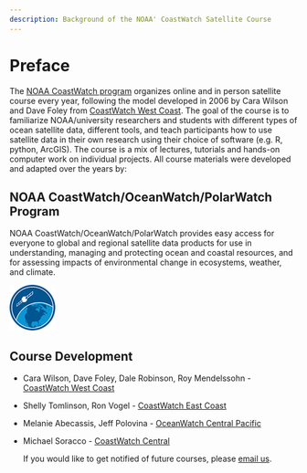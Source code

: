 ```yaml
---
description: Background of the NOAA' CoastWatch Satellite Course
---
```


# Preface

The [NOAA CoastWatch program](https://coastwatch.noaa.gov/cw/index.html) organizes online and in person satellite course every year, following the model developed in 2006 by Cara Wilson and Dave Foley from [CoastWatch West Coast](https://coastwatch.pfeg.noaa.gov/courses/satellite_course.html). The goal of the course is to familiarize NOAA/university researchers and students with different types of ocean satellite data, different tools, and teach participants how to use satellite data in their own research using their choice of software \(e.g. R, python, ArcGIS\). The course is a mix of lectures, tutorials and hands-on computer work on individual projects. All course materials were developed and adapted over the years by:

## NOAA CoastWatch/OceanWatch/PolarWatch Program

NOAA CoastWatch/OceanWatch/PolarWatch provides easy access for everyone to global and regional satellite data products for use in understanding, managing and protecting ocean and coastal resources, and for assessing impacts of environmental change in ecosystems, weather, and climate.

![CoastWatch](.gitbook/assets/cw_logo_80.png)

## Course Development

* Cara Wilson, Dave Foley, Dale Robinson, Roy Mendelssohn - [CoastWatch West Coast](https://coastwatch.pfeg.noaa.gov/courses/satellite_course.html)  
* Shelly Tomlinson, Ron Vogel - [CoastWatch East Coast](https://coastwatch.pfeg.noaa.gov/)
* Melanie Abecassis, Jeff Polovina - [OceanWatch Central Pacific](https://eastcoast.coastwatch.noaa.gov/)
* Michael Soracco - [CoastWatch Central](https://coastwatch.noaa.gov/)

  If you would like to get notified of future courses, please [email us](https://coastwatch.gitbook.io/cdn-cgi/l/email-protection#bdded2dccec9cadcc9ded593d4d3dbd2fdd3d2dcdc93dad2cb).

